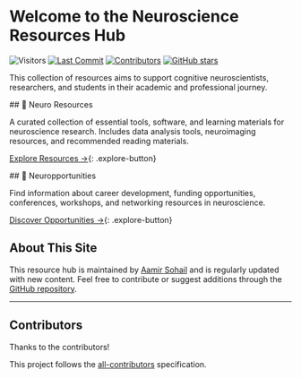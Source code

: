 # Welcome to the Neuroscience Resources Hub

![Visitors](https://pageview.vercel.app/?github_user=sohaamir&github_repo=neuro_resources)
<a href="https://sohaamir.github.io/neuro_resources/" target="_blank"><a href="https://github.com/sohaamir/neuro_resources/commits/main" target="_blank">
  <img src="https://img.shields.io/github/last-commit/sohaamir/neuro_resources" alt="Last Commit"></a>
<a href="https://github.com/sohaamir/neuro_resources/graphs/contributors" target="_blank">
  <img src="https://img.shields.io/github/contributors/sohaamir/neuro_resources" alt="Contributors"></a> <a href="https://github.com/sohaamir/neuro_resources" target="_blank">
  <img src="https://img.shields.io/github/stars/sohaamir/neuro_resources?style=social" alt="GitHub stars"></a>

This collection of resources aims to support cognitive neuroscientists, researchers, and students in their academic and professional journey.

<div class="grid-container" markdown>

<div class="grid-item" markdown>
<a href="neuro_resources" style="text-decoration: none; color: inherit;">
## 🧠 Neuro Resources
    
A curated collection of essential tools, software, and learning materials for neuroscience research. Includes data analysis tools, neuroimaging resources, and recommended reading materials.

[Explore Resources →](neuro_resources.md){: .explore-button}
</a>
</div>

<div class="grid-item" markdown>
<a href="neuropportunities" style="text-decoration: none; color: inherit;">
## 🔬 Neuropportunities

Find information about career development, funding opportunities, conferences, workshops, and networking resources in neuroscience.

[Discover Opportunities →](neuropportunities.md){: .explore-button}
</a>
</div>

</div>

## About This Site

This resource hub is maintained by [Aamir Sohail](https://sohaamir.github.io) and is regularly updated with new content. Feel free to contribute or suggest additions through the [GitHub repository](https://github.com/sohaamir/neuro_resources).

---

## Contributors

Thanks to the contributors!

<!-- ALL-CONTRIBUTORS-LIST:START - Do not remove or modify this section -->
<!-- prettier-ignore-start -->
<!-- markdownlint-disable -->

<!-- markdownlint-restore -->
<!-- prettier-ignore-end -->
<!-- ALL-CONTRIBUTORS-LIST:END -->

This project follows the [all-contributors](https://allcontributors.org) specification.